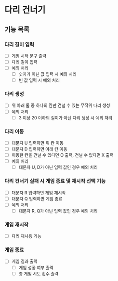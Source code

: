 # 다리 건너기

## 기능 목록

### 다리 길이 입력
- [ ] 게임 시작 문구 출력
- [ ] 다리 길이 입력
- [ ] 예외 처리
  - [ ] 숫자가 아닌 값 입력 시 예외 처리
  - [ ] 빈 값 입력 시 예외 처리

### 다리 생성
- [ ] 위 아래 둘 중 하나의 칸만 건널 수 있는 무작위 다리 생성
- [ ] 예외 처리
  - [ ] 3 이상 20 이하의 길이가 아닌 다리 생성 시 예외 처리

### 다리 이동
- [ ] 대문자 U 입력하면 위 칸 이동
- [ ] 대문자 D 입력하면 아래 칸 이동
- [ ] 이동한 칸을 건널 수 있다면 O 출력, 건널 수 없다면 X 출력
- [ ] 예외 처리
  - [ ] 대문자 U, D가 아닌 입력 값인 경우 예외 처리

### 다리 건너기 실패 시 게임 종료 및 재시작 선택 기능
- [ ] 대문자 R 입력하면 게임 재시작
- [ ] 대문자 Q 입력하면 게임 종료
- [ ] 예외 처리
  - [ ] 대문자 R, Q가 아닌 입력 값인 경우 예외 처리

### 게임 재시작
- [ ] 다리 재사용 기능

### 게임 종료
- [ ] 게임 결과 출력
  - [ ] 게임 성공 여부 출력
  - [ ] 총 게임 시도 횟수 출력